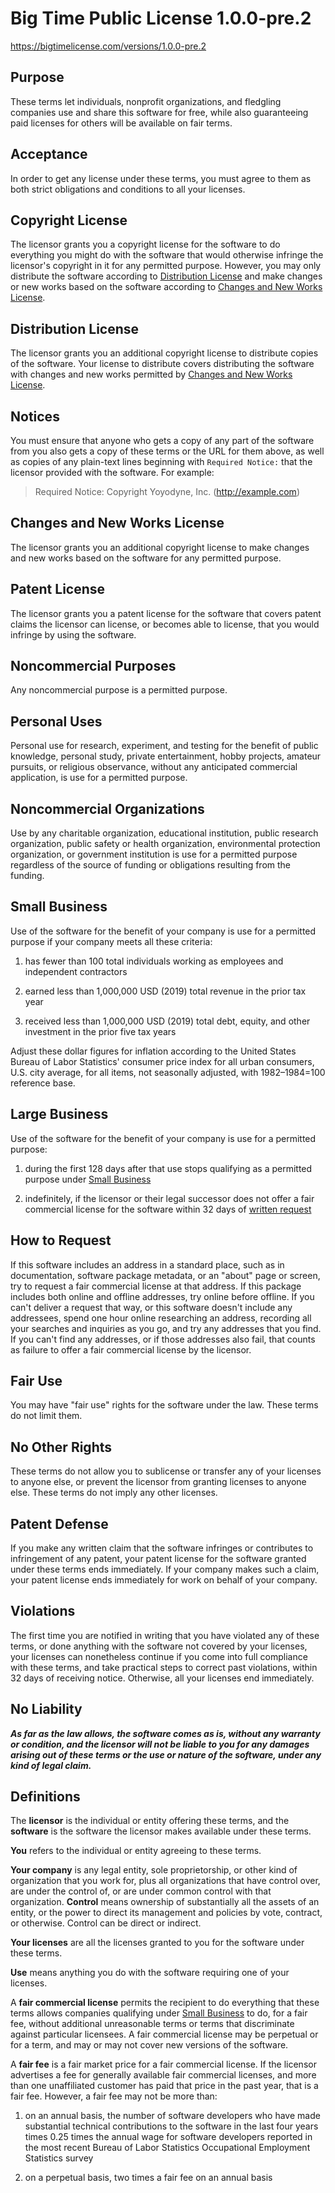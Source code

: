# Big Time Public License 1.0.0-pre.2

<https://bigtimelicense.com/versions/1.0.0-pre.2>

## Purpose

These terms let individuals, nonprofit organizations, and fledgling companies use and share this software for free, while also guaranteeing paid licenses for others will be available on fair terms.

## Acceptance

In order to get any license under these terms, you must agree to them as both strict obligations and conditions to all your licenses.

## Copyright License

The licensor grants you a copyright license for the software to do everything you might do with the software that would otherwise infringe the licensor's copyright in it for any permitted purpose.  However, you may only distribute the software according to [Distribution License](#distribution-license) and make changes or new works based on the software according to [Changes and New Works License](#changes-and-new-works-license).

## Distribution License

The licensor grants you an additional copyright license to distribute copies of the software.  Your license to distribute covers distributing the software with changes and new works permitted by [Changes and New Works License](#changes-and-new-works-license).

## Notices

You must ensure that anyone who gets a copy of any part of the software from you also gets a copy of these terms or the URL for them above, as well as copies of any plain-text lines beginning with `Required Notice:` that the licensor provided with the software.  For example:

> Required Notice: Copyright Yoyodyne, Inc. (http://example.com)

## Changes and New Works License

The licensor grants you an additional copyright license to make changes and new works based on the software for any permitted purpose.

## Patent License

The licensor grants you a patent license for the software that covers patent claims the licensor can license, or becomes able to license, that you would infringe by using the software.

## Noncommercial Purposes

Any noncommercial purpose is a permitted purpose.

## Personal Uses

Personal use for research, experiment, and testing for the benefit of public knowledge, personal study, private entertainment, hobby projects, amateur pursuits, or religious observance, without any anticipated commercial application, is use for a permitted purpose.

## Noncommercial Organizations

Use by any charitable organization, educational institution, public research organization, public safety or health organization, environmental protection organization, or government institution is use for a permitted purpose regardless of the source of funding or obligations resulting from the funding.

## Small Business

Use of the software for the benefit of your company is use for a permitted purpose if your company meets all these criteria:

1.  has fewer than 100 total individuals working as employees and independent contractors

2.  earned less than 1,000,000 USD (2019) total revenue in the prior tax year

3.  received less than 1,000,000 USD (2019) total debt, equity, and other investment in the prior five tax years

Adjust these dollar figures for inflation according to the United States Bureau of Labor Statistics' consumer price index for all urban consumers, U.S. city average, for all items, not seasonally adjusted, with 1982–1984=100 reference base.

## Large Business

Use of the software for the benefit of your company is use for a permitted purpose:

1.  during the first 128 days after that use stops qualifying as a permitted purpose under [Small Business](#small-business)

2.  indefinitely, if the licensor or their legal successor does not offer a fair commercial license for the software within 32 days of [written request](#how-to-request)

## How to Request

If this software includes an address in a standard place, such as in documentation, software package metadata, or an "about" page or screen, try to request a fair commercial license at that address.  If this package includes both online and offline addresses, try online before offline.  If you can't deliver a request that way, or this software doesn't include any addressees, spend one hour online researching an address, recording all your searches and inquiries as you go, and try any addresses that you find.  If you can't find any addresses, or if those addresses also fail, that counts as failure to offer a fair commercial license by the licensor.

## Fair Use

You may have "fair use" rights for the software under the law. These terms do not limit them.

## No Other Rights

These terms do not allow you to sublicense or transfer any of your licenses to anyone else, or prevent the licensor from granting licenses to anyone else.  These terms do not imply any other licenses.

## Patent Defense

If you make any written claim that the software infringes or contributes to infringement of any patent, your patent license for the software granted under these terms ends immediately. If your company makes such a claim, your patent license ends immediately for work on behalf of your company.

## Violations

The first time you are notified in writing that you have violated any of these terms, or done anything with the software not covered by your licenses, your licenses can nonetheless continue if you come into full compliance with these terms, and take practical steps to correct past violations, within 32 days of receiving notice.  Otherwise, all your licenses end immediately.

## No Liability

***As far as the law allows, the software comes as is, without any warranty or condition, and the licensor will not be liable to you for any damages arising out of these terms or the use or nature of the software, under any kind of legal claim.***

## Definitions

The **licensor** is the individual or entity offering these terms, and the **software** is the software the licensor makes available under these terms.

**You** refers to the individual or entity agreeing to these terms.

**Your company** is any legal entity, sole proprietorship, or other kind of organization that you work for, plus all organizations that have control over, are under the control of, or are under common control with that organization.  **Control** means ownership of substantially all the assets of an entity, or the power to direct its management and policies by vote, contract, or otherwise.  Control can be direct or indirect.

**Your licenses** are all the licenses granted to you for the software under these terms.

**Use** means anything you do with the software requiring one of your licenses.

A **fair commercial license** permits the recipient to do everything that these terms allows companies qualifying under [Small Business](#small-business) to do, for a fair fee, without additional unreasonable terms or terms that discriminate against particular licensees.  A fair commercial license may be perpetual or for a term, and may or may not cover new versions of the software.

A **fair fee** is a fair market price for a fair commercial license.  If the licensor advertises a fee for generally available fair commercial licenses, and more than one unaffiliated customer has paid that price in the past year, that is a fair fee.  However, a fair fee may not be more than:

1.  on an annual basis, the number of software developers who have made substantial technical contributions to the software in the last four years times 0.25 times the annual wage for software developers reported in the most recent Bureau of Labor Statistics Occupational Employment Statistics survey

2.  on a perpetual basis, two times a fair fee on an annual basis

